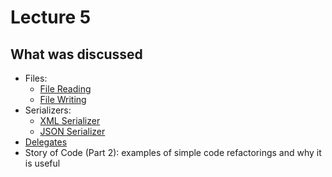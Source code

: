 # Lecture 5

## What was discussed

- Files:
  - [File Reading](Files/File_Reading.dib)
  - [File Writing](Files/File_Writing.dib)
- Serializers:
  - [XML Serializer](Serializers/XmlSerializer.dib)
  - [JSON Serializer](Serializers/JsonSerializer.dib)
- [Delegates](Delegates/Delegates.dib)
- Story of Code (Part 2): examples of simple code refactorings and why it is useful